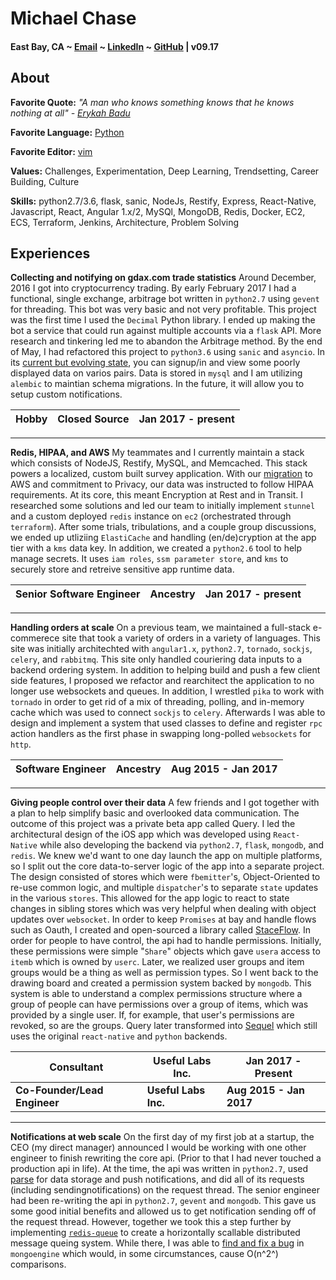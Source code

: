 # Michael Chase
#### East Bay, CA ~ [Email](mailto:mrmchase08+github@gmail.com) ~ [LinkedIn](https://www.linkedin.com/in/mikechase01/) ~ [GitHub](github.com/reallistic) | v09.17

## About
**Favorite Quote:** *"A man who knows something knows that he knows nothing at all" - [Erykah Badu](https://www.youtube.com/watch?v=-CPCs7vVz6s)*

**Favorite Language:** [Python](https://xkcd.com/353/)

**Favorite Editor:** [vim](https://vim-adventures.com/)

**Values:** Challenges, Experimentation, Deep Learning, Trendsetting, Career Building, Culture

**Skills:** python2.7/3.6, flask, sanic, NodeJs, Restify, Express, React-Native, Javascript, React, Angular 1.x/2, MySQl, MongoDB, Redis, Docker, EC2, ECS, Terraform, Jenkins, Architecture, Problem Solving

## Experiences
**Collecting and notifying on gdax.com trade statistics**
Around December, 2016 I got into cryptocurrency trading. By early February 2017 I had a functional, single exchange, arbitrage bot written in `python2.7` using `gevent` for threading. This bot was very basic and not very profitable. This project was the first time I used the `Decimal` Python library. I ended up making the bot a service that could run against multiple accounts via a `flask` API. More research and tinkering led me to abandon the Arbitrage method.
By the end of May, I had refactored this project to `python3.6` using `sanic` and `asyncio`. In its [current but evolving state](https://cryptostat.herokuapp.com/products), you can signup/in and view some poorly displayed data on varios pairs. Data is stored in `mysql` and I am utilizing `alembic` to maintian schema migrations. In the future, it will allow you to setup custom notifications.

| Hobby | Closed Source | Jan 2017 - present |
| ----- | ------ | ----- |
****
**Redis, HIPAA, and AWS**
My teammates and I currently maintain a stack which consists of NodeJS, Restify, MySQL, and Memcached. This stack powers a localized, custom built survey application. With our [migration](http://www.zdnet.com/article/genealogy-company-ancestry-migrates-entire-infrastructure-to-aws/) to AWS and commitment to Privacy, our data was instructed to follow HIPAA requirements. At its core, this meant Encryption at Rest and in Transit. I researched some solutions and led our team to initially implement `stunnel` and a custom deployed `redis` instance on `ec2` (orchestrated through `terraform`). After some trials, tribulations, and a couple group discussions, we ended up utliziing `ElastiCache` and handling (en/de)cryption at the app tier with a `kms` data key. In addition, we created a `python2.6` tool to help manage secrets. It uses `iam roles`, `ssm parameter store`, and `kms` to securely store and retreive sensitive app runtime data.

| Senior Software Engineer | Ancestry | Jan 2017 - present |
| ----- | ------ | ----- |
****
**Handling orders at scale**
On a previous team, we maintained a full-stack e-commerece site that took a variety of orders in a variety of languages. This site was initially architechted with `angular1.x`, `python2.7`, `tornado`, `sockjs`, `celery`, and `rabbitmq`. This site only handled couriering data inputs to a backend ordering system. In addition to helping build and push a few client side features, I proposed we refactor and rearchitect the application to no longer use websockets and queues. In addition, I wrestled `pika` to work with `tornado` in order to get rid of a mix of threading, polling, and in-memory cache which was used to connect `sockjs` to `celery`. Afterwards I was able to design and implement a system that used classes to define and register `rpc` action handlers as the first phase in swapping long-polled `websockets` for `http`.

| Software Engineer | Ancestry | Aug 2015 - Jan 2017 |
| ----- | ------ | ----- |
****
**Giving people control over their data**
A few friends and I got together with a plan to help simplify basic and overlooked data communication. The outcome of this project was a private beta app called Query. I led the architectural design of the iOS app which was developed using `React-Native` while also developing the backend via `python2.7`, `flask`, `mongodb`, and `redis`. We knew we'd want to one day launch the app on multiple platforms, so I split out the core data-to-server logic of the app into a separate project. The design consisted of stores which were `fbemitter`'s, Object-Oriented to re-use common logic, and multiple `dispatcher`'s to separate `state` updates in the various `stores`. This allowed for the app logic to react to state changes in sibling stores which was very helpful when dealing with object updates over `websocket`. In order to keep `Promises` at bay and handle flows such as Oauth, I created and open-sourced a library called [StaceFlow](https://www.npmjs.com/package/StaceFlow).
In order for people to have control, the api had to handle permissions. Initially, these permissions were simple "`Share`" objects which gave `usera` access to `itemb` which is owned by `userc`. Later, we realized user groups and item groups would be a thing as well as permission types. So I went back to the drawing board and created a permission system backed by `mongodb`. This system is able to understand a complex permissions structure where a group of people can have permissions over a group of items, which was provided by a single user. If, for example, that user's permissions are revoked, so are the groups.
Query later transformed into [Sequel](https://www.sequel.me/) which still uses the original `react-native` and `python` backends.

| Consultant | Useful Labs Inc. | Jan 2017 - Present |
| ----- | ------ | ----- |
| **Co-Founder/Lead Engineer** | **Useful Labs Inc.** | **Aug 2015 - Jan 2017** |
****
**Notifications at web scale**
On the first day of my first job at a startup, the CEO (my direct manager) announced I would be working with one other engineer to finish rewriting the core api. (Prior to that I had never touched a production api in life). At the time, the api was written in `python2.7`, used [parse](https://www.parse.com) for data storage and push notifications, and did all of its requests (including sendingnotifications) on the request thread. The senior engineer had been re-writing the api in `python2.7`, `gevent` and `mongodb`. This gave us some good initial benefits and allowed us to get notification sending off of the request thread. However, together we took this a step further by implementing [`redis-queue`](http://python-rq.org/) to create a horizontally scallable distributed message queing system. While there, I was able to [find and fix a bug](https://github.com/MongoEngine/mongoengine/pull/947) in `mongoengine` which would, in some circumstances, cause O(n^2^) comparisons.
